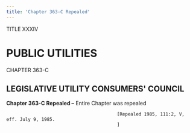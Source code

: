 ```yaml
---
title: 'Chapter 363-C Repealed'
---
```


TITLE XXXIV
                                             
PUBLIC UTILITIES
================

CHAPTER 363-C
                                             
LEGISLATIVE UTILITY CONSUMERS' COUNCIL
--------------------------------------

**Chapter 363-C Repealed –** Entire Chapter was repealed


                                             [Repealed 1985, 111:2, V, eff. July 9, 1985.
                                             ]
